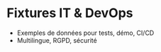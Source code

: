 # Fixtures IT & DevOps

- Exemples de données pour tests, démo, CI/CD
- Multilingue, RGPD, sécurité
